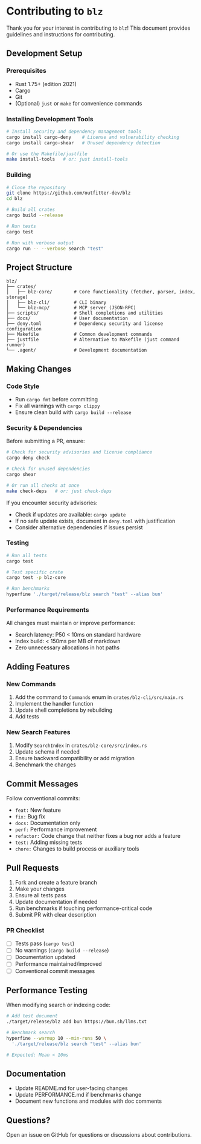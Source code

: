 # Contributing to `blz`

Thank you for your interest in contributing to `blz`! This document provides guidelines and instructions for contributing.

## Development Setup

### Prerequisites

- Rust 1.75+ (edition 2021)
- Cargo
- Git
- (Optional) `just` or `make` for convenience commands

### Installing Development Tools

```bash
# Install security and dependency management tools
cargo install cargo-deny    # License and vulnerability checking
cargo install cargo-shear   # Unused dependency detection

# Or use the Makefile/justfile
make install-tools   # or: just install-tools
```

### Building

```bash
# Clone the repository
git clone https://github.com/outfitter-dev/blz
cd blz

# Build all crates
cargo build --release

# Run tests
cargo test

# Run with verbose output
cargo run -- --verbose search "test"
```

## Project Structure

```
blz/
├── crates/
│   ├── blz-core/        # Core functionality (fetcher, parser, index, storage)
│   ├── blz-cli/         # CLI binary
│   └── blz-mcp/         # MCP server (JSON-RPC)
├── scripts/             # Shell completions and utilities
├── docs/                # User documentation
├── deny.toml            # Dependency security and license configuration
├── Makefile             # Common development commands
├── justfile             # Alternative to Makefile (just command runner)
└── .agent/              # Development documentation
```

## Making Changes

### Code Style

- Run `cargo fmt` before committing
- Fix all warnings with `cargo clippy`
- Ensure clean build with `cargo build --release`

### Security & Dependencies

Before submitting a PR, ensure:

```bash
# Check for security advisories and license compliance
cargo deny check

# Check for unused dependencies
cargo shear

# Or run all checks at once
make check-deps   # or: just check-deps
```

If you encounter security advisories:
- Check if updates are available: `cargo update`
- If no safe update exists, document in `deny.toml` with justification
- Consider alternative dependencies if issues persist

### Testing

```bash
# Run all tests
cargo test

# Test specific crate
cargo test -p blz-core

# Run benchmarks
hyperfine './target/release/blz search "test" --alias bun'
```

### Performance Requirements

All changes must maintain or improve performance:

- Search latency: P50 < 10ms on standard hardware
- Index build: < 150ms per MB of markdown
- Zero unnecessary allocations in hot paths

## Adding Features

### New Commands

1. Add the command to `Commands` enum in `crates/blz-cli/src/main.rs`
2. Implement the handler function
3. Update shell completions by rebuilding
4. Add tests

### New Search Features

1. Modify `SearchIndex` in `crates/blz-core/src/index.rs`
2. Update schema if needed
3. Ensure backward compatibility or add migration
4. Benchmark the changes

## Commit Messages

Follow conventional commits:

- `feat:` New feature
- `fix:` Bug fix
- `docs:` Documentation only
- `perf:` Performance improvement
- `refactor:` Code change that neither fixes a bug nor adds a feature
- `test:` Adding missing tests
- `chore:` Changes to build process or auxiliary tools

## Pull Requests

1. Fork and create a feature branch
2. Make your changes
3. Ensure all tests pass
4. Update documentation if needed
5. Run benchmarks if touching performance-critical code
6. Submit PR with clear description

### PR Checklist

- [ ] Tests pass (`cargo test`)
- [ ] No warnings (`cargo build --release`)
- [ ] Documentation updated
- [ ] Performance maintained/improved
- [ ] Conventional commit messages

## Performance Testing

When modifying search or indexing code:

```bash
# Add test document
./target/release/blz add bun https://bun.sh/llms.txt

# Benchmark search
hyperfine --warmup 10 --min-runs 50 \
  './target/release/blz search "test" --alias bun'

# Expected: Mean < 10ms
```

## Documentation

- Update README.md for user-facing changes
- Update PERFORMANCE.md if benchmarks change
- Document new functions and modules with doc comments

## Questions?

Open an issue on GitHub for questions or discussions about contributions.
